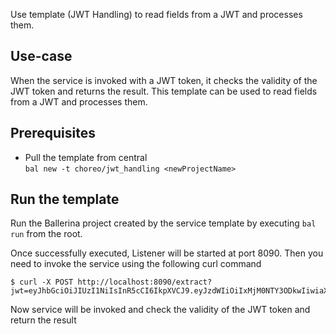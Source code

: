 Use template (JWT Handling) to read fields from a JWT and processes them.

## Use-case
When the service is invoked with a JWT token, it checks the validity of the JWT token and returns the result. This template can be used to read fields from a JWT and processes them.

## Prerequisites
* Pull the template from central  
  `bal new -t choreo/jwt_handling <newProjectName>`

## Run the template
Run the Ballerina project created by the service template by executing `bal run` from the root.

Once successfully executed, Listener will be started at port 8090. Then you need to invoke the service using the following curl command
```
$ curl -X POST http://localhost:8090/extract?jwt=eyJhbGciOiJIUzI1NiIsInR5cCI6IkpXVCJ9.eyJzdWIiOiIxMjM0NTY3ODkwIiwiaXNzIjoiSm9obiBEb2UiLCJleHAiOjE1MTYyMzkwMjJ9.HtKM7eaXUiCop41qola71X6johzzeUrDN3e8CdJliUw
```
Now service will be invoked and check the validity of the JWT token and return the result

